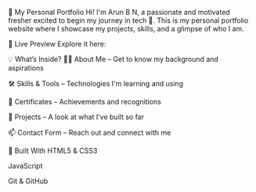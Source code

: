 🌟 My Personal Portfolio
Hi! I'm Arun B N, a passionate and motivated fresher excited to begin my journey in tech 🚀. This is my personal portfolio website where I showcase my projects, skills, and a glimpse of who I am.

🔗 Live Preview Explore it here: 

💡 What’s Inside?
👨‍💻 About Me – Get to know my background and aspirations

🛠️ Skills & Tools – Technologies I'm learning and using

📜 Certificates – Achievements and recognitions

📂 Projects – A look at what I've built so far

📫 Contact Form – Reach out and connect with me

🧰 Built With
HTML5 & CSS3

JavaScript

Git & GitHub
